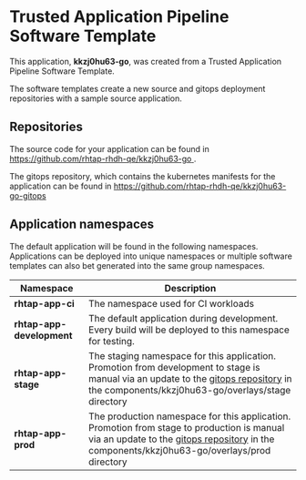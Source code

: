 # Trusted Application Pipeline Software Template

This application, **kkzj0hu63-go**, was created from a Trusted Application Pipeline Software Template.

The software templates create a new source and gitops deployment repositories with a sample source application. 

## Repositories

The source code for your application can be found in [https://github.com/rhtap-rhdh-qe/kkzj0hu63-go ](https://github.com/rhtap-rhdh-qe/kkzj0hu63-go ).
 
The gitops repository, which contains the kubernetes manifests for the application can be found in 
[https://github.com/rhtap-rhdh-qe/kkzj0hu63-go-gitops ](https://github.com/rhtap-rhdh-qe/kkzj0hu63-go-gitops ) 

## Application namespaces 

The default application will be found in the following namespaces. Applications can be deployed into unique namespaces or multiple software templates can also bet generated into the same group namespaces.  

|  Namespace   |  Description   |  
| -------- | -------- |
| **rhtap-app-ci** | The namespace used for CI workloads |
| **rhtap-app-development** | The default application during development. Every build will be deployed to this namespace for testing. |
| **rhtap-app-stage** | The staging namespace for this application. Promotion from development to stage is manual via an update to the [gitops repository](https://github.com/rhtap-rhdh-qe/kkzj0hu63-go-gitops ) in the components/kkzj0hu63-go/overlays/stage directory |
| **rhtap-app-prod** | The production namespace for this application. Promotion from stage to production is manual via an update to the [gitops repository](https://github.com/rhtap-rhdh-qe/kkzj0hu63-go-gitops ) in the components/kkzj0hu63-go/overlays/prod directory |